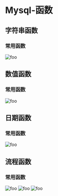 # Mysql-函数

## 字符串函数

### 常用函数

  <img :src="$withBase('/mysql/sqlFun01.png')" alt="foo">
  
## 数值函数

### 常用函数

  <img :src="$withBase('/mysql/sqlFun02.png')" alt="foo">

## 日期函数

### 常用函数

  <img :src="$withBase('/mysql/sqlFun03.png')" alt="foo">

## 流程函数

### 常用函数

  <img :src="$withBase('/mysql/sqlFun04.png')" alt="foo">
  <img :src="$withBase('/mysql/sqlFun04-1.png')" alt="foo">
  <img :src="$withBase('/mysql/sqlFun04-2.png')" alt="foo">
